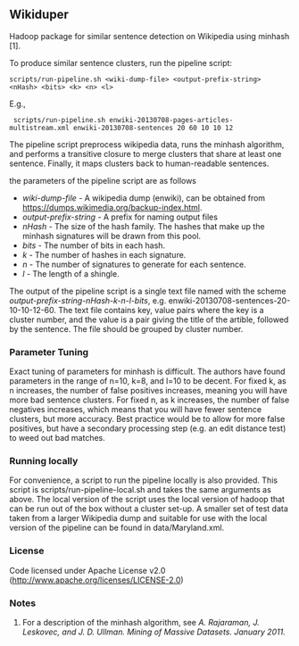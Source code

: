 ## Wikiduper ##

Hadoop package for similar sentence detection on Wikipedia using minhash [1].

To produce similar sentence clusters, run the pipeline script:

    scripts/run-pipeline.sh <wiki-dump-file> <output-prefix-string> <nHash> <bits> <k> <n> <l>

E.g.,

     scripts/run-pipeline.sh enwiki-20130708-pages-articles-multistream.xml enwiki-20130708-sentences 20 60 10 10 12


The pipeline script preprocess wikipedia data, runs the minhash algorithm, and performs a transitive closure to merge clusters that share at least one sentence. Finally, it maps clusters back to human-readable sentences.

the parameters of the pipeline script are as follows
* *wiki-dump-file* - A wikipedia dump (enwiki), can be obtained from https://dumps.wikimedia.org/backup-index.html.
* *output-prefix-string* - A prefix for naming output files
* *nHash* - The size of the hash family. The hashes that make up the minhash signatures will be drawn from this pool.
* *bits* - The number of bits in each hash.
* *k* - The number of hashes in each signature.
* *n* - The number of signatures to generate for each sentence.
* *l* - The length of a shingle.

The output of the pipeline script is a single text file named with the scheme  *output-prefix-string-nHash-k-n-l-bits*, e.g. enwiki-20130708-sentences-20-10-10-12-60. The text file contains key, value pairs where the key is a cluster number, and the value is a pair giving the title of the artible, followed by the sentence. The file should be grouped by cluster number.

### Parameter Tuning ###

Exact tuning of parameters for minhash is difficult. The authors have found parameters in the range of n=10, k=8, and l=10 to be decent. For fixed k, as n increases, the number of false positives increases, meaning you will have more bad sentence clusters. For fixed n, as k increases, the number of false negatives increases, which means that you will have fewer sentence clusters, but more accuracy. Best practice would be to allow for more false positives, but have a secondary processing step (e.g. an edit distance test) to weed out bad matches.

### Running locally ###

For convenience, a script to run the pipeline locally is also provided. This script is scripts/run-pipeline-local.sh and takes the same arguments as above. The local version of the script uses the local version of hadoop that can be run out of the box without a cluster set-up. A smaller set of test data taken from a larger Wikipedia dump and suitable for use with the local version of the pipeline  can be found in data/Maryland.xml.

### License ###

Code licensed under Apache License v2.0 (http://www.apache.org/licenses/LICENSE-2.0)

### Notes ###

1) For a description of the minhash algorithm, see *A. Rajaraman, J. Leskovec, and J. D. Ullman. Mining of Massive Datasets. January 2011.*


